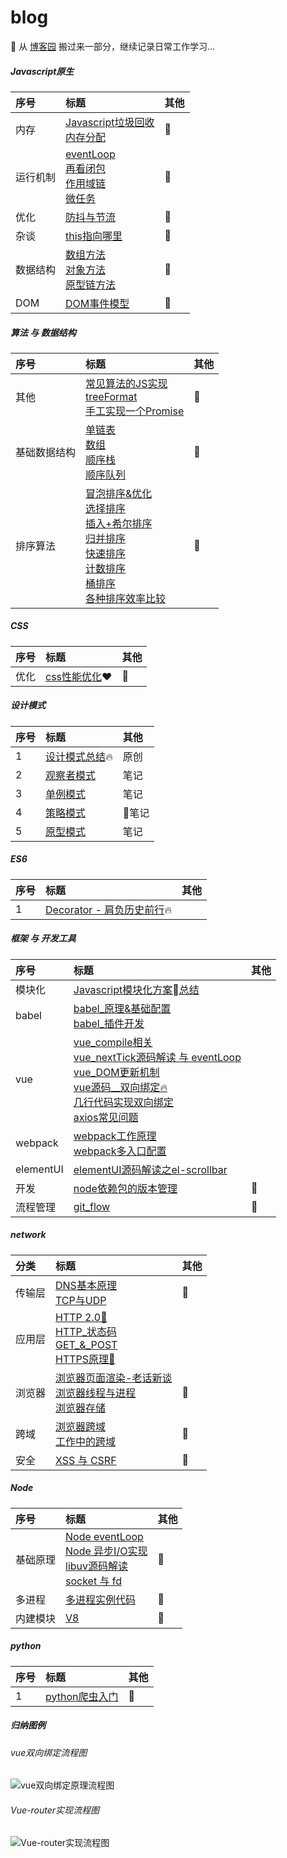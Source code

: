 # blog
🌈 从 [博客园](https://home.cnblogs.com/HXW-from-DJTU/) 搬过来一部分，继续记录日常工作学习...

##### Javascript原生

| 序号 | 标题 | 其他 |
| :------| :------ | :------ |
| 内存 | [Javascript垃圾回收](/JS/GC.md)<br>[内存分配](/JS/memory_allocation.md)<br>| 📒 |
| 运行机制 | [eventLoop](/JS/eventloop.md)<br>[再看闭包](/JS/closure.md)<br>[作用域链](/JS/[[SCOPE]].md)<br>[微任务](/JS/microTask.md)| 📒 |
| 优化 | [防抖与节流](/JS/debounce.md)| 📒 |
| 杂谈 | [this指向哪里](/JS/apply_call_bind_this.md)  | 📒 |
|  数据结构| [数组方法](/JS/ARRAY_FUNC.md)<br>[对象方法](/JS/OOJECT_FUNC.md)<br>[原型链方法](/JS/JS_COMMON_FUNC.md)| 📒 |
| DOM | [DOM事件模型](/JS/eventMode.md)| 📒 |

##### 算法 与 数据结构
| 序号 | 标题 | 其他 |
| :------| :------ | :------ |
| 其他 | [常见算法的JS实现](/algorithm/common.md/)<br>[treeFormat](/algorithm/treeFormat.js)<br>[手工实现一个Promise](/algorithm/promise.js)| 📒 |
| 基础数据结构 | [单链表](/algorithm/data_structure/linkedlist/)<br> [数组](/algorithm/data_structure/array/)<br>[顺序栈](/algorithm/data_structure/stack/)<br>[顺序队列](/algorithm/data_structure/queue/)<br>| 📒 |
| 排序算法 | [冒泡排序&优化](/algorithm/data_structure/sort/BubbleSort.js) <br>[选择排序](/algorithm/data_structure/sort/SelectSort.js)  <br>[插入+希尔排序](/algorithm/data_structure/sort/InsertSort.js) <br> [归并排序](/algorithm/data_structure/sort/MergeSort.js)  <br>[快速排序](/algorithm/data_structure/sort/QuickSort.js) <br> [计数排序](/algorithm/data_structure/sort/CountSort.js)  <br>[桶排序](/algorithm/data_structure/sort/BucketSort.js)  <br>[各种排序效率比较](/algorithm/data_structure/sort/index.js)| 📒 |

##### CSS

| 序号 | 标题 | 其他 |
| :------| :------ | :------ |
| 优化 | [css性能优化](/CSS/css_optimize.md)❤️| 📒 |

##### 设计模式

| 序号 | 标题 | 其他 |
| :------| :------ | :------ |
| 1 | [设计模式总结](/design_mode/prototype.md):fire: | 原创 |
| 2 | [观察者模式](/design_mode/observer.md)  | 笔记 |
| 3 | [单例模式](/design_mode/singleton.md) | 笔记 |
| 4 | [策略模式](/design_mode/strategy.md)   | 笔记 |
| 5 | [原型模式](/design_mode/prototype.md)    | 笔记 |


##### ES6
<!-- [es6 class](/network/ES6/es6_class.md)     
[类的继承](/network/ES6/es6_%E7%B1%BB%E7%9A%84%E7%BB%A7%E6%89%BF.md)     
[async 下的异步编程](/network/ES6/async_await_conding.md)    -->

| 序号 | 标题 | 其他 |
| :------| :------ | :------ |
| 1 | [Decorator - 肩负历史前行](/ES6/decorator.md):fire: |  |


##### 框架 与 开发工具
| 序号 | 标题 | 其他 |
| :------| :------ | :------ |
| 模块化 |  [Javascript模块化方案总结](/project_build/js_modules.md)|  |
| babel | [babel_原理&基础配置](./project_build/babel.md) <br> [babel_插件开发](./project_build/babel_plugin_dev.md) |  |
| vue | [vue_compile相关](/vue/vue_render.md) <br>[vue_nextTick源码解读 与 eventLoop](./vue/nextTick.md) <br> [vue_DOM更新机制](./vue/vue_dom_nextTick.md)<br> [vue源码__双向绑定:fire:](/vue/manual_two_way_binding.md) <br> [几行代码实现双向绑定](/vue/manual_two_way_binding.md) <br> [axios常见问题](/network/vue/axios%E5%B8%B8%E8%A7%81%E9%97%AE%E9%A2%98.md)     |  |
| webpack | [webpack工作原理](/project_build/webpack/how_webpack_work.md)<br>[webpack多入口配置](./project_build/webpack/multi_entry.md)    |  |
| elementUI | [elementUI源码解读之el-scrollbar](/network/elementUI/elementUI%E6%BA%90%E7%A0%81%E8%A7%A3%E8%AF%BB%E4%B9%8Bel-scrollbar.md)    |  |
| 开发 | [node依赖包的版本管理](/project/node_module_manage.md)| 📒 |  
| 流程管理 | [git_flow](/project_build/git/git_flow.md)| 📒 |  

<!-- [Vue组件数据流](/network/vue/Vue%E7%BB%84%E4%BB%B6%E6%95%B0%E6%8D%AE%E6%B5%81.md)      -->

##### network
| 分类 | 标题 | 其他 |
| :------| :------ | :------ |
| 传输层 | [DNS基本原理](/network/DNS.md)<br>[TCP与UDP](/network/network_class/TCP.md)| 📒 |
| 应用层 | [HTTP 2.0🔱](/network/http/http2.0.md)<br> [HTTP_状态码](/network/status_code.md) <br> [GET_&_POST](/network/http/post_get.md) <br>  [HTTPS原理🔱](/network/http/https.md)|  |
| 浏览器 | [浏览器页面渲染-老话新谈](/network/how_browser_work.md)<br>[浏览器线程与进程](/browser/JS_browser_thread.md)<br>[浏览器存储](/borwser/browser_storage.md)| 📒 |
| 跨域 | [浏览器跨域](/browser/CORS.md) <br> [工作中的跨域](/browser/CORS_ON_WORK.md)| 📒 |
| 安全 | [XSS 与 CSRF](/browser/CSRF_XSS.md)| 📒 |

##### Node
| 序号 | 标题 | 其他 |
| :------| :------ | :------ |
| 基础原理 | [Node eventLoop](/node/core/eventloop_in_node.md)<br>[Node 异步I/O实现](/node/core/node_io.md) <br>[libuv源码解读](/node/core/libuv/libUV.md) <br> [socket 与 fd](/network/socket.md)| 📒 |
| 多进程 | [多进程实例代码](/node/deep_into/cluster/)| 📒 |
| 内建模块 | [V8](/node/deep_into/cluster/)| 📒 |
##### python
| 序号 | 标题 | 其他 |
| :------| :------ | :------ |
| 1 | [python爬虫入门](/python/python/crawler.md)| 📒 |  

##### 归纳图例
###### vue双向绑定流程图
![vue双向绑定原理流程图](./vue/Vue_twoway_binding.png)


###### Vue-router实现流程图
![Vue-router实现流程图](./vue/vue-router/Vue-router.png)


